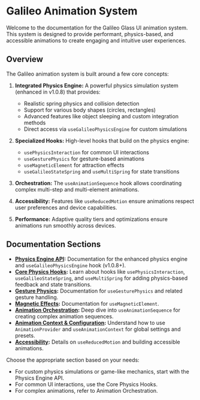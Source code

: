 # Galileo Animation System

Welcome to the documentation for the Galileo Glass UI animation system. This system is designed to provide performant, physics-based, and accessible animations to create engaging and intuitive user experiences.

## Overview

The Galileo animation system is built around a few core concepts:

1. **Integrated Physics Engine:** A powerful physics simulation system (enhanced in v1.0.8) that provides:
   - Realistic spring physics and collision detection
   - Support for various body shapes (circles, rectangles)
   - Advanced features like object sleeping and custom integration methods
   - Direct access via `useGalileoPhysicsEngine` for custom simulations

2. **Specialized Hooks:** High-level hooks that build on the physics engine:
   - `usePhysicsInteraction` for common UI interactions
   - `useGesturePhysics` for gesture-based animations
   - `useMagneticElement` for attraction effects
   - `useGalileoStateSpring` and `useMultiSpring` for state transitions

3. **Orchestration:** The `useAnimationSequence` hook allows coordinating complex multi-step and multi-element animations.

4. **Accessibility:** Features like `useReducedMotion` ensure animations respect user preferences and device capabilities.

5. **Performance:** Adaptive quality tiers and optimizations ensure animations run smoothly across devices.

## Documentation Sections

*   **[Physics Engine API](../physics/engine-api.md):** Documentation for the enhanced physics engine and `useGalileoPhysicsEngine` hook (v1.0.8+).
*   **[Core Physics Hooks](./hooks/physics-interaction.md):** Learn about hooks like `usePhysicsInteraction`, `useGalileoStateSpring`, and `useMultiSpring` for adding physics-based feedback and state transitions.
*   **[Gesture Physics](./gesture-physics.md):** Documentation for `useGesturePhysics` and related gesture handling.
*   **[Magnetic Effects](./magnetic-effects.md):** Documentation for `useMagneticElement`.
*   **[Animation Orchestration](./orchestration.md):** Deep dive into `useAnimationSequence` for creating complex animation sequences.
*   **[Animation Context & Configuration](./context-config.md):** Understand how to use `AnimationProvider` and `useAnimationContext` for global settings and presets.
*   **[Accessibility](./accessibility.md):** Details on `useReducedMotion` and building accessible animations.

Choose the appropriate section based on your needs:
- For custom physics simulations or game-like mechanics, start with the Physics Engine API.
- For common UI interactions, use the Core Physics Hooks.
- For complex animations, refer to Animation Orchestration. 